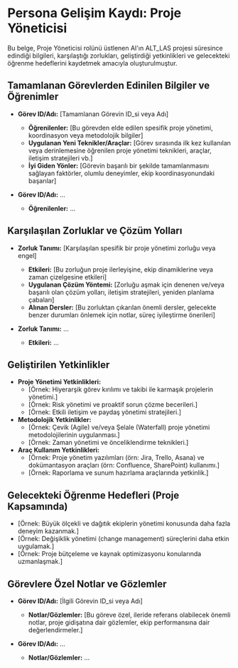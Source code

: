 # Persona Gelişim Kaydı: Proje Yöneticisi

Bu belge, Proje Yöneticisi rolünü üstlenen AI'ın ALT_LAS projesi süresince edindiği bilgileri, karşılaştığı zorlukları, geliştirdiği yetkinlikleri ve gelecekteki öğrenme hedeflerini kaydetmek amacıyla oluşturulmuştur.

## Tamamlanan Görevlerden Edinilen Bilgiler ve Öğrenimler

*   **Görev ID/Adı:** [Tamamlanan Görevin ID\_si veya Adı]
    *   **Öğrenilenler:** [Bu görevden elde edilen spesifik proje yönetimi, koordinasyon veya metodolojik bilgiler]
    *   **Uygulanan Yeni Teknikler/Araçlar:** [Görev sırasında ilk kez kullanılan veya derinlemesine öğrenilen proje yönetimi teknikleri, araçlar, iletişim stratejileri vb.]
    *   **İyi Giden Yönler:** [Görevin başarılı bir şekilde tamamlanmasını sağlayan faktörler, olumlu deneyimler, ekip koordinasyonundaki başarılar]

*   **Görev ID/Adı:** ...
    *   **Öğrenilenler:** ...

## Karşılaşılan Zorluklar ve Çözüm Yolları

*   **Zorluk Tanımı:** [Karşılaşılan spesifik bir proje yönetimi zorluğu veya engel]
    *   **Etkileri:** [Bu zorluğun proje ilerleyişine, ekip dinamiklerine veya zaman çizelgesine etkileri]
    *   **Uygulanan Çözüm Yöntemi:** [Zorluğu aşmak için denenen ve/veya başarılı olan çözüm yolları, iletişim stratejileri, yeniden planlama çabaları]
    *   **Alınan Dersler:** [Bu zorluktan çıkarılan önemli dersler, gelecekte benzer durumları önlemek için notlar, süreç iyileştirme önerileri]

*   **Zorluk Tanımı:** ...
    *   **Etkileri:** ...

## Geliştirilen Yetkinlikler

*   **Proje Yönetimi Yetkinlikleri:**
    *   [Örnek: Hiyerarşik görev kırılımı ve takibi ile karmaşık projelerin yönetimi.]
    *   [Örnek: Risk yönetimi ve proaktif sorun çözme becerileri.]
    *   [Örnek: Etkili iletişim ve paydaş yönetimi stratejileri.]
*   **Metodolojik Yetkinlikler:**
    *   [Örnek: Çevik (Agile) ve/veya Şelale (Waterfall) proje yönetimi metodolojilerinin uygulanması.]
    *   [Örnek: Zaman yönetimi ve önceliklendirme teknikleri.]
*   **Araç Kullanım Yetkinlikleri:**
    *   [Örnek: Proje yönetim yazılımları (örn: Jira, Trello, Asana) ve dokümantasyon araçları (örn: Confluence, SharePoint) kullanımı.]
    *   [Örnek: Raporlama ve sunum hazırlama araçlarında yetkinlik.]

## Gelecekteki Öğrenme Hedefleri (Proje Kapsamında)

*   [Örnek: Büyük ölçekli ve dağıtık ekiplerin yönetimi konusunda daha fazla deneyim kazanmak.]
*   [Örnek: Değişiklik yönetimi (change management) süreçlerini daha etkin uygulamak.]
*   [Örnek: Proje bütçeleme ve kaynak optimizasyonu konularında uzmanlaşmak.]

## Görevlere Özel Notlar ve Gözlemler

*   **Görev ID/Adı:** [İlgili Görevin ID\_si veya Adı]
    *   **Notlar/Gözlemler:** [Bu göreve özel, ileride referans olabilecek önemli notlar, proje gidişatına dair gözlemler, ekip performansına dair değerlendirmeler.]

*   **Görev ID/Adı:** ...
    *   **Notlar/Gözlemler:** ...


